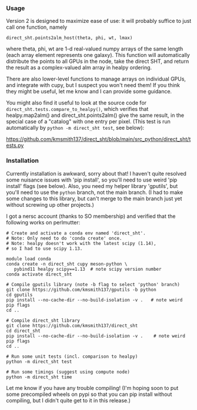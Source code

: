 ### Usage

Version 2 is designed to maximize ease of use: it will probably suffice to just call one function, namely

```
direct_sht.points2alm_host(theta, phi, wt, lmax)
```

where theta, phi, wt are 1-d real-valued numpy arrays of the same length (each array element represents one galaxy). This function will automatically distribute the points to all GPUs in the node, take the direct SHT, and return the result as a complex-valued alm array in healpy ordering.

There are also lower-level functions to manage arrays on individual GPUs, and integrate with cupy, but I suspect you won't need them! If you think they might be useful, let me know and I can provide some guidance.

You might also find it useful to look at the source code for `direct_sht.tests.compare_to_healpy()`, which verifies that healpy.map2alm() and direct_sht.points2alm() give the same result, in the special case of a "catalog" with one entry per pixel. (This test is run automatically by `python -m direct_sht test`, see below):

https://github.com/kmsmith137/direct_sht/blob/main/src_python/direct_sht/tests.py

### Installation

Currently installation is awkward, sorry about that! I haven't quite resolved some nuisance issues with 'pip install', so you'll need to use weird 'pip install' flags (see below). Also, you need my helper library 'gputils', but you'll need to use the `python` branch, not the main branch. (I had to make some changes to this library, but can't merge to the main branch just yet without screwing up other projects.)

I got a nersc account (thanks to SO membership) and verified that the following works on perlmutter:

```
# Create and activate a conda env named 'direct_sht'.
# Note: Only need to do 'conda create' once.
# Note: healpy doesn't work with the latest scipy (1.14), 
# so I had to use scipy 1.13.

module load conda
conda create -n direct_sht cupy meson-python \
   pybind11 healpy scipy==1.13  # note scipy version number
conda activate direct_sht

# Compile gputils library (note -b flag to select 'python' branch)
git clone https://github.com/kmsmith137/gputils -b python   
cd gputils
pip install --no-cache-dir --no-build-isolation -v .   # note weird pip flags
cd ..

# Compile direct_sht library
git clone https://github.com/kmsmith137/direct_sht
cd direct_sht
pip install --no-cache-dir --no-build-isolation -v .    # note weird pip flags
cd ..

# Run some unit tests (incl. comparison to healpy)
python -m direct_sht test

# Run some timings (suggest using compute node)
python -m direct_sht time 
```

Let me know if you have any trouble compiling! (I'm hoping soon to put some precompiled wheels on pypi so that you can pip install without compiling, but I didn't quite get to it in this release.)
